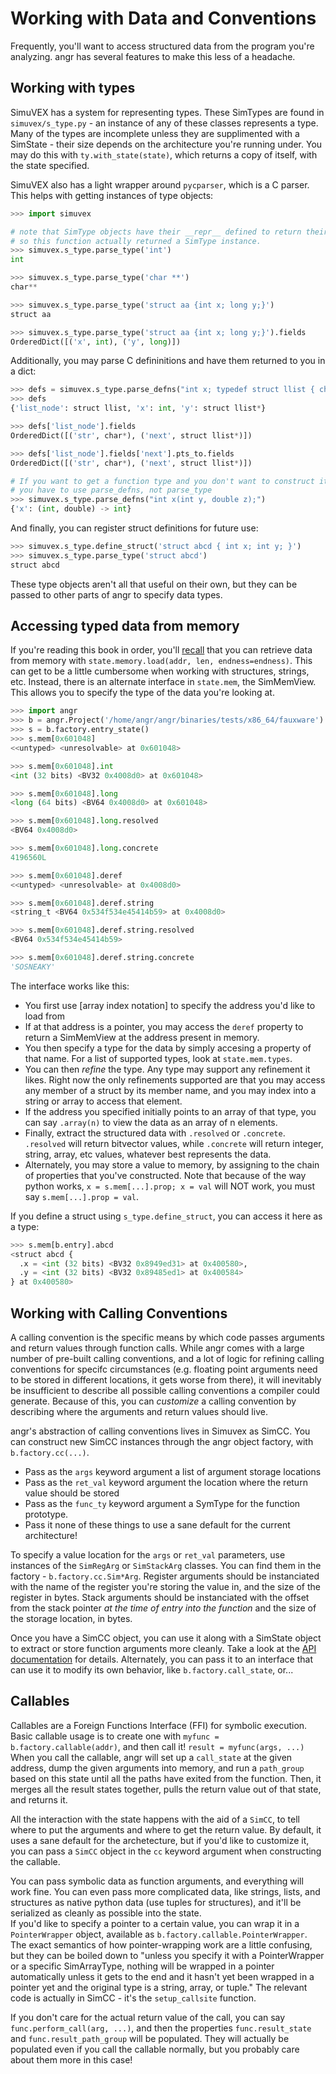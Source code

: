 Working with Data and Conventions
=================================

Frequently, you'll want to access structured data from the program you're analyzing.
angr has several features to make this less of a headache.

## Working with types

SimuVEX has a system for representing types.
These SimTypes are found in `simuvex/s_type.py` - an instance of any of these classes represents a type.
Many of the types are incomplete unless they are supplimented with a SimState - their size depends on the architecture you're running under.
You may do this with `ty.with_state(state)`, which returns a copy of itself, with the state specified.

SimuVEX also has a light wrapper around `pycparser`, which is a C parser.
This helps with getting instances of type objects:

```python
>>> import simuvex

# note that SimType objects have their __repr__ defined to return their c type name,
# so this function actually returned a SimType instance.
>>> simuvex.s_type.parse_type('int')
int

>>> simuvex.s_type.parse_type('char **')
char**

>>> simuvex.s_type.parse_type('struct aa {int x; long y;}')
struct aa

>>> simuvex.s_type.parse_type('struct aa {int x; long y;}').fields
OrderedDict([('x', int), ('y', long)])
```

Additionally, you may parse C defininitions and have them returned to you in a dict:

```python
>>> defs = simuvex.s_type.parse_defns("int x; typedef struct llist { char* str; struct llist *next; } list_node; list_node *y;")
>>> defs
{'list_node': struct llist, 'x': int, 'y': struct llist*}

>>> defs['list_node'].fields
OrderedDict([('str', char*), ('next', struct llist*)])

>>> defs['list_node'].fields['next'].pts_to.fields
OrderedDict([('str', char*), ('next', struct llist*)])

# If you want to get a function type and you don't want to construct it manually,
# you have to use parse_defns, not parse_type
>>> simuvex.s_type.parse_defns("int x(int y, double z);")
{'x': (int, double) -> int}
```

And finally, you can register struct definitions for future use:

```python
>>> simuvex.s_type.define_struct('struct abcd { int x; int y; }')
>>> simuvex.s_type.parse_type('struct abcd')
struct abcd
```

These type objects aren't all that useful on their own, but they can be passed to other parts of angr to specify data types.

## Accessing typed data from memory

If you're reading this book in order, you'll [recall](states.md) that you can retrieve data from memory with `state.memory.load(addr, len, endness=endness)`.
This can get to be a little cumbersome when working with structures, strings, etc.
Instead, there is an alternate interface in `state.mem`, the SimMemView.
This allows you to specify the type of the data you're looking at.

```python
>>> import angr
>>> b = angr.Project('/home/angr/angr/binaries/tests/x86_64/fauxware')
>>> s = b.factory.entry_state()
>>> s.mem[0x601048]
<<untyped> <unresolvable> at 0x601048>

>>> s.mem[0x601048].int
<int (32 bits) <BV32 0x4008d0> at 0x601048>

>>> s.mem[0x601048].long
<long (64 bits) <BV64 0x4008d0> at 0x601048>

>>> s.mem[0x601048].long.resolved
<BV64 0x4008d0>

>>> s.mem[0x601048].long.concrete
4196560L

>>> s.mem[0x601048].deref
<<untyped> <unresolvable> at 0x4008d0>

>>> s.mem[0x601048].deref.string
<string_t <BV64 0x534f534e45414b59> at 0x4008d0>

>>> s.mem[0x601048].deref.string.resolved
<BV64 0x534f534e45414b59>

>>> s.mem[0x601048].deref.string.concrete
'SOSNEAKY'
```

The interface works like this:

- You first use [array index notation] to specify the address you'd like to load from
- If at that address is a pointer, you may access the `deref` property to return a SimMemView at the address present in memory.
- You then specify a type for the data by simply accesing a property of that name.
  For a list of supported types, look at `state.mem.types`.
- You can then _refine_ the type. Any type may support any refinement it likes.
  Right now the only refinements supported are that you may access any member of a struct by its member name, and you may index into a string or array to access that element.
- If the address you specified initially points to an array of that type, you can say `.array(n)` to view the data as an array of n elements.
- Finally, extract the structured data with `.resolved` or `.concrete`.
  `.resolved` will return bitvector values, while `.concrete` will return integer, string, array, etc values, whatever best represents the data.
- Alternately, you may store a value to memory, by assigning to the chain of properties that you've constructed.
  Note that because of the way python works, `x = s.mem[...].prop; x = val` will NOT work, you must say `s.mem[...].prop = val`.

If you define a struct using `s_type.define_struct`, you can access it here as a type:

```python
>>> s.mem[b.entry].abcd
<struct abcd {
  .x = <int (32 bits) <BV32 0x8949ed31> at 0x400580>,
  .y = <int (32 bits) <BV32 0x89485ed1> at 0x400584>
} at 0x400580>
```

## Working with Calling Conventions

A calling convention is the specific means by which code passes arguments and return values through function calls.
While angr comes with a large number of pre-built calling conventions, and a lot of logic for refining calling conventions for specifc circumstances (e.g. floating point arguments need to be stored in different locations, it gets worse from there), it will inevitably be insufficient to describe all possible calling conventions a compiler could generate.
Because of this, you can _customize_ a calling convention by describing where the arguments and return values should live.

angr's abstraction of calling conventions lives in Simuvex as SimCC.
You can construct new SimCC instances through the angr object factory, with `b.factory.cc(...)`.

- Pass as the `args` keyword argument a list of argument storage locations
- Pass as the `ret_val` keyword argument the location where the return value should be stored
- Pass as the `func_ty` keyword argument a SymType for the function prototype.
- Pass it none of these things to use a sane default for the current architecture!

To specify a value location for the `args` or `ret_val` parameters, use instances of the `SimRegArg` or `SimStackArg` classes.
You can find them in the factory - `b.factory.cc.Sim*Arg`.
Register arguments should be instanciated with the name of the register you're storing the value in, and the size of the register in bytes.
Stack arguments should be instanciated with the offset from the stack pointer *at the time of entry into the function* and the size of the storage location, in bytes.

Once you have a SimCC object, you can use it along with a SimState object to extract or store function arguments more cleanly.
Take a look at the [API documentation](http://angr.io/api-doc/simuvex.html#simuvex.s_cc.SimCC) for details.
Alternately, you can pass it to an interface that can use it to modify its own behavior, like `b.factory.call_state`, or...

## Callables

Callables are a Foreign Functions Interface (FFI) for symbolic execution.
Basic callable usage is to create one with `myfunc = b.factory.callable(addr)`, and then call it! `result = myfunc(args, ...)`
When you call the callable, angr will set up a `call_state` at the given address, dump the given arguments into memory, and run a `path_group` based on this state until all the paths have exited from the function.
Then, it merges all the result states together, pulls the return value out of that state, and returns it.

All the interaction with the state happens with the aid of a `SimCC`, to tell where to put the arguments and where to get the return value.
By default, it uses a sane default for the archetecture, but if you'd like to customize it, you can pass a `SimCC` object in the `cc` keyword argument when constructing the callable.

You can pass symbolic data as function arguments, and everything will work fine.
You can even pass more complicated data, like strings, lists, and structures as native python data (use tuples for structures), and it'll be serialized as cleanly as possible into the state.  
If you'd like to specify a pointer to a certain value, you can wrap it in a `PointerWrapper` object, available as `b.factory.callable.PointerWrapper`.
The exact semantics of how pointer-wrapping work are a little confusing, but they can be boiled down to "unless you specify it with a PointerWrapper or a specific SimArrayType, nothing will be wrapped in a pointer automatically unless it gets to the end and it hasn't yet been wrapped in a pointer yet and the original type is a string, array, or tuple."
The relevant code is actually in SimCC - it's the `setup_callsite` function.

If you don't care for the actual return value of the call, you can say `func.perform_call(arg, ...)`, and then the properties `func.result_state` and `func.result_path_group` will be populated.
They will actually be populated even if you call the callable normally, but you probably care about them more in this case!
